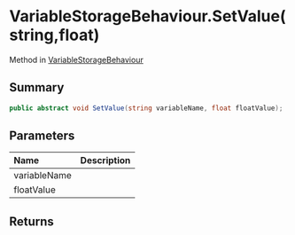 # VariableStorageBehaviour.SetValue(string,float)

Method in [VariableStorageBehaviour](/api/csharp/yarn.unity.variablestoragebehaviour.md)

## Summary



```csharp
public abstract void SetValue(string variableName, float floatValue);
```

## Parameters

|Name|Description|
|:---|:---|
|variableName||
|floatValue||

## Returns



